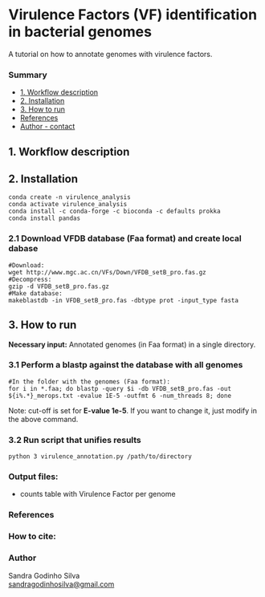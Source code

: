 # Virulence Factors (VF) identification in bacterial genomes
A tutorial on how to annotate genomes with virulence factors.

### Summary
* [1. Workflow description](#tool)
* [2. Installation](#installation)
* [3. How to run](#run)
* [References](#references)
* [Author - contact](#author---contact)

## 1. <a name="tool"></a>Workflow description



## 2. <a name="installation"></a>Installation
```
conda create -n virulence_analysis
conda activate virulence_analysis
conda install -c conda-forge -c bioconda -c defaults prokka
conda install pandas 
```
### 2.1 Download VFDB database (Faa format) and create local dabase
```
#Download:
wget http://www.mgc.ac.cn/VFs/Down/VFDB_setB_pro.fas.gz
#Decompress:
gzip -d VFDB_setB_pro.fas.gz
#Make database:
makeblastdb -in VFDB_setB_pro.fas -dbtype prot -input_type fasta
```

## 3. <a name="run"></a>How to run
**Necessary input:** 
Annotated genomes (in Faa format) in a single directory.

### 3.1 Perform a blastp against the database with all genomes
```
#In the folder with the genomes (Faa format):
for i in *.faa; do blastp -query $i -db VFDB_setB_pro.fas -out ${i%.*}_merops.txt -evalue 1E-5 -outfmt 6 -num_threads 8; done
```
Note: cut-off is set for **E-value 1e-5**. If you want to change it, just modify in the above command.

### 3.2 Run script that unifies results
```
python 3 virulence_annotation.py /path/to/directory
```

### Output files:
- counts table with Virulence Factor per genome

### <a name="references"></a>References

### <a name="author---contact"></a>How to cite:

### Author
Sandra Godinho Silva \
sandragodinhosilva@gmail.com
